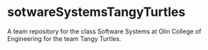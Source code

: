# sotwareSystemsTangyTurtles
A team repository for the class Software Systems at Olin College of Engineering for the team Tangy Turtles.
